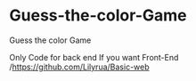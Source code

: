 # Guess-the-color-Game
Guess the color Game

Only Code for back end If you want Front-End /https://github.com/Lilyrua/Basic-web
